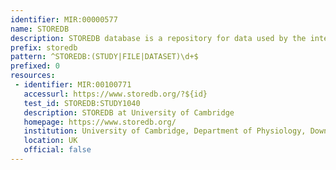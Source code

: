 ```yaml
---
identifier: MIR:00000577
name: STOREDB
description: STOREDB database is a repository for data used by the international radiobiology community, archiving and sharing primary data outputs from research on low dose radiation. It also provides a directory of bioresources and databases for radiobiology projects containing information and materials that investigators are willing to share. STORE supports the creation of a low dose radiation research commons.
prefix: storedb
pattern: ^STOREDB:(STUDY|FILE|DATASET)\d+$
prefixed: 0
resources:
 - identifier: MIR:00100771
   accessurl: https://www.storedb.org/?${id}
   test_id: STOREDB:STUDY1040
   description: STOREDB at University of Cambridge
   homepage: https://www.storedb.org/
   institution: University of Cambridge, Department of Physiology, Downing Street, Cambridge
   location: UK
   official: false
---
```

